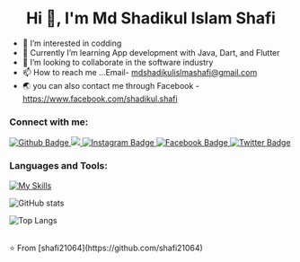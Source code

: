  <h1 align="center">Hi 👋, I'm Md Shadikul Islam Shafi</h1>


- 👀 I’m interested in codding
- 🌱 Currently I’m learning App development with Java, Dart, and Flutter
- 💞️ I’m looking to collaborate in the software industry
- 📫 How to reach me ...Email- mdshadikulislmashafi@gmail.com
- 🌏 you can also contact me through Facebook - https://www.facebook.com/shadikul.shafi
  
### Connect with me:
<div id="badges">
  <a href="https://github.com/shafi21064">
    <img src="https://img.shields.io/badge/Github-white?style=for-the-badge&logo=Github&logoColor=black" alt="Github Badge"/>
  </a>
 <a href="https://www.linkedin.com/in/shadikul-shafi/">
    <img src="https://img.shields.io/badge/Linkdin-blue?style=for-the-badge&logo=linkdin&logoColor=black%22%20alt="Instagram Badge"/>
  </a>
   <a href="https://www.instagram.com/shadikulshafi/">
    <img src="https://img.shields.io/badge/Instagram-purple?style=for-the-badge&logo=instagram&logoColor=white" alt="Instagram Badge"/>
  </a>
   <a href="https://www.facebook.com/shadikul.shafi">
    <img src="https://img.shields.io/badge/Facebook-blue?style=for-the-badge&logo=facebook&logoColor=white" alt="Facebook Badge"/>
  </a>
   <a href="https://twitter.com/shadikul_shafi">
    <img src="https://img.shields.io/badge/Twitter-blue?style=for-the-badge&logo=twitter&logoColor=white" alt="Twitter Badge"/>
  </a>
</div>

### Languages and Tools:
[![My Skills](https://skillicons.dev/icons?i=flutter,dart,firebase,github,git,postman,figma,xd&perline=5)](https://skillicons.dev)

![GitHub stats](https://github-readme-stats.vercel.app/api?username=shafi21064&show_icons=true&theme=dark)

![Top Langs](https://github-readme-stats.vercel.app/api/top-langs/?username=shafi21064&theme=dark)


<br>
⭐️ From [shafi21064](https://github.com/shafi21064)
